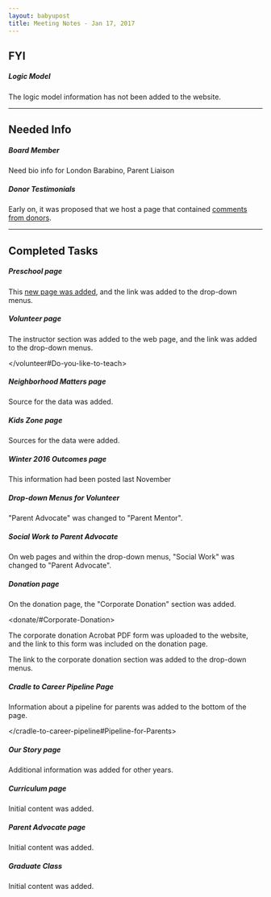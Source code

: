 ```yaml
---
layout: babyupost
title: Meeting Notes - Jan 17, 2017
---
```



## FYI

##### Logic Model

The logic model information has not been added to the website.

---



## Needed Info



##### Board Member

Need bio info for London Barabino, Parent Liaison



##### Donor Testimonials

Early on, it was proposed that we host a page that contained [comments from donors](/donor-testimonials).




---


## Completed Tasks


##### Preschool page

This [new page was added](/baby-university-preschool
), and the link was added to the drop-down menus.




##### Volunteer page

The instructor section was added to the web page, and the link was added to the drop-down menus.

</volunteer#Do-you-like-to-teach>



##### Neighborhood Matters page

Source for the data was added.

</why-neighborhoods-matter>



##### Kids Zone page

Sources for the data were added.

</south-toledo-kids-zone>




##### Winter 2016 Outcomes page

This information had been posted last November

</winter-2016-outcomes>



##### Drop-down Menus for Volunteer

"Parent Advocate" was changed to "Parent Mentor".



##### Social Work to Parent Advocate

On web pages and within the drop-down menus, "Social Work" was changed to "Parent Advocate".



##### Donation page

On the donation page, the "Corporate Donation" section was added.

<donate/#Corporate-Donation>


The corporate donation Acrobat PDF form was uploaded to the website, and the link to this form was included on the donation page.

The link to the corporate donation section was added to the drop-down menus.



##### Cradle to Career Pipeline Page

Information about a pipeline for parents was added to the bottom of the page.

</cradle-to-career-pipeline#Pipeline-for-Parents>



##### Our Story page

Additional information was added for other years.

</our-story>



##### Curriculum page

Initial content was added.

</baby-university-curriculum>
 


##### Parent Advocate page

Initial content was added.

</parent-advocates>



##### Graduate Class

Initial content was added.

</baby-university-graduate-class>
